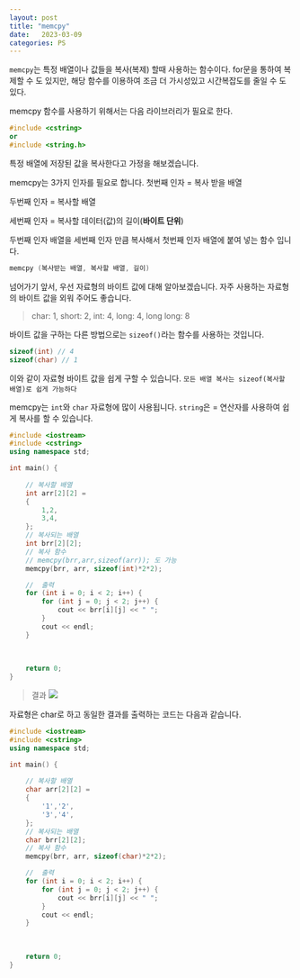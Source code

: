 ```yaml
---
layout: post
title: "memcpy"
date:   2023-03-09
categories: PS
---
```


`memcpy`는 특정 배열이나 값들을 복사(복제) 할때 사용하는 함수이다.
for문을 통하여 복제할 수 도 있지만, 해당 함수를 이용하여 조금 더 가시성있고 시간복잡도를 줄일 수 도 있다.

memcpy 함수를 사용하기 위해서는 다음 라이브러리가 필요로 한다.
```cpp
#include <cstring>
or
#include <string.h>
```
특정 배열에 저장된 값을 복사한다고 가정을 해보겠습니다.

memcpy는 3가지 인자를 필요로 합니다.
첫번째 인자 
= 복사 받을 배열

두번째 인자 
= 복사할 배열

세번째 인자 
= 복사할 데이터(값)의 길이(**바이트 단위**)

두번째 인자 배열을 세번째 인자 만큼 복사해서 첫번째 인자 배열에 붙여 넣는 함수 입니다.

```cpp
memcpy (복사받는 배열, 복사할 배열, 길이)
```

넘어가기 앞서, 우선 자료형의 바이트 값에 대해 알아보겠습니다.
자주 사용하는 자료형의 바이트 값을 외워 주어도 좋습니다.
> char: 1, short: 2, int: 4, long: 4, long long: 8

바이트 값을 구하는 다른 방법으로는 `sizeof()`라는 함수를 사용하는 것입니다.
```cpp
sizeof(int) // 4
sizeof(char) // 1
```
이와 같이 자료형 바이트 값을 쉽게 구할 수 있습니다.
`모든 배열 복사는 sizeof(복사할 배열)로 쉽게 가능하다 `

memcpy는 `int`와 `char` 자료형에 많이 사용됩니다.
`string`은 = 연산자를 사용하여 쉽게 복사를 할 수 있습니다.

```cpp
#include <iostream>
#include <cstring>
using namespace std;

int main() {
	
	// 복사할 배열
	int arr[2][2] =
	{
		1,2,
		3,4,
	};
	// 복사되는 배열
	int brr[2][2];
	// 복사 함수
    // memcpy(brr,arr,sizeof(arr)); 도 가능
	memcpy(brr, arr, sizeof(int)*2*2);

	//  출력
	for (int i = 0; i < 2; i++) {
		for (int j = 0; j < 2; j++) {
			cout << brr[i][j] << " ";
		}
		cout << endl;
	}
	
	
	
	return 0;
}
```
>결과
![](https://images.velog.io/images/dev-hoon/post/ca290629-ac78-4a1f-bca0-9914011edc36/image.png)

자료형은 char로 하고 동일한 결과를 출력하는 코드는 다음과 같습니다.
```cpp
#include <iostream>
#include <cstring>
using namespace std;

int main() {
	
	// 복사할 배열
	char arr[2][2] =
	{
		'1','2',
		'3','4',
	};
	// 복사되는 배열
	char brr[2][2];
	// 복사 함수
	memcpy(brr, arr, sizeof(char)*2*2);

	//  출력
	for (int i = 0; i < 2; i++) {
		for (int j = 0; j < 2; j++) {
			cout << brr[i][j] << " ";
		}
		cout << endl;
	}
	
	
	
	return 0;
}
```
